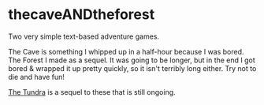 # thecaveANDtheforest
Two very simple text-based adventure games.

The Cave is something I whipped up in a half-hour because I was bored. 
The Forest I made as a sequel. It was going to be longer, but in the end I got bored & wrapped it up pretty quickly, so it isn't terribly long either.
Try not to die and have fun!

[The Tundra](https://github.com/xavier2910/thetundra) is a sequel to these that is still ongoing.
